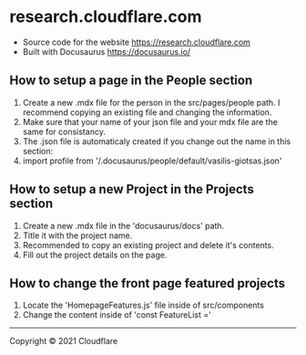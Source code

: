 # research.cloudflare.com

- Source code for the website https://research.cloudflare.com
- Built with Docusaurus https://docusaurus.io/


## How to setup a page in the People section

1. Create a new .mdx file for the person in the src/pages/people path. I recommend copying an existing file and changing the information.
1. Make sure that your name of your json file and your mdx file are the same for consistancy.
1. The .json file is automaticaly created if you change out the name in this section:
1. import profile from '/.docusaurus/people/default/vasilis-giotsas.json'


## How to setup a new Project in the Projects section
                
1. Create a new .mdx file in the 'docusaurus/docs' path.
1. Title it with the project name.
1. Recommended to copy an existing project and delete it's contents.
1. Fill out the project details on the page.


## How to change the front page featured projects
                        
1. Locate the 'HomepageFeatures.js' file inside of src/components
1. Change the content inside of 'const FeatureList ='


----
Copyright &copy; 2021 Cloudflare
